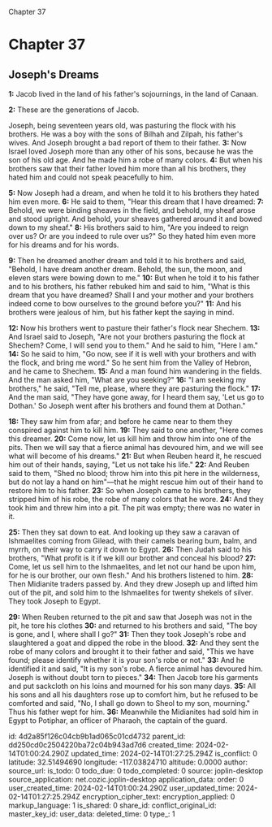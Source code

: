 Chapter 37

# Chapter 37

## Joseph's Dreams

**1:** Jacob lived in the land of his father's sojournings, in the land of Canaan.

**2:** These are the generations of Jacob.

Joseph, being seventeen years old, was pasturing the flock with his brothers. He was a boy with the sons of Bilhah and Zilpah, his father's wives. And Joseph brought a bad report of them to their father.
**3:** Now Israel loved Joseph more than any other of his sons, because he was the son of his old age. And he made him a robe of many colors.
**4:** But when his brothers saw that their father loved him more than all his brothers, they hated him and could not speak peacefully to him.

**5:** Now Joseph had a dream, and when he told it to his brothers they hated him even more.
**6:** He said to them, "Hear this dream that I have dreamed:
**7:** Behold, we were binding sheaves in the field, and behold, my sheaf arose and stood upright. And behold, your sheaves gathered around it and bowed down to my sheaf."
**8:** His brothers said to him, "Are you indeed to reign over us? Or are you indeed to rule over us?" So they hated him even more for his dreams and for his words.

**9:** Then he dreamed another dream and told it to his brothers and said, "Behold, I have dream another dream. Behold, the sun, the moon, and eleven stars were bowing down to me."
**10:** But when he told it to his father and to his brothers, his father rebuked him and said to him, "What is this dream that you have dreamed? Shall I and your mother and your brothers indeed come to bow ourselves to the ground before you?"
**11:** And his brothers were jealous of him, but his father kept the saying in mind.

**12:** Now his brothers went to pasture their father's flock near Shechem.
**13:** And Israel said to Joseph, "Are not your brothers pasturing the flock at Shechem? Come, I will send you to them." And he said to him, "Here I am."
**14:** So he said to him, "Go now, see if it is well with your brothers and with the flock, and bring me word." So he sent him from the Valley of Hebron, and he came to Shechem.
**15:** And a man found him wandering in the fields. And the man asked him, "What are you seeking?"
**16:** "I am seeking my brothers," he said, "Tell me, please, where they are pasturing the flock."
**17:** And the man said, "They have gone away, for I heard them say, 'Let us go to Dothan.' So Joseph went after his brothers and found them at Dothan."

**18:** They saw him from afar; and before he came near to them they conspired against him to kill him.
**19:** They said to one another, "Here comes this dreamer.
**20:** Come now, let us kill him and throw him into one of the pits. Then we will say that a fierce animal has devoured him, and we will see what will become of his dreams."
**21:** But when Reuben heard it, he rescued him out of their hands, saying, "Let us not take his life."
**22:** And Reuben said to them, "Shed no blood; throw him into this pit here in the wilderness, but do not lay a hand on him"—that he might rescue him out of their hand to restore him to his father.
**23:** So when Joseph came to his brothers, they stripped him of his robe, the robe of many colors that he wore.
**24:** And they took him and threw him into a pit. The pit was empty; there was no water in it.

**25:** Then they sat down to eat. And looking up they saw a caravan of Ishmaelites coming from Gilead, with their camels bearing bum, balm, and myrrh, on their way to carry it down to Egypt.
**26:** Then Judah said to his brothers, "What profit is it if we kill our brother and conceal his blood?
**27:** Come, let us sell him to the Ishmaelites, and let not our hand be upon him, for he is our brother, our own flesh." And his brothers listened to him.
**28:** Then Midianite traders passed by. And they drew Joseph up and lifted him out of the pit, and sold him to the Ishmaelites for twenty shekels of silver. They took Joseph to Egypt.

**29:** When Reuben returned to the pit and saw that Joseph was not in the pit, he tore his clothes
**30:** and returned to his brothers and said, "The boy is gone, and I, where shall I go?"
**31:** Then they took Joseph's robe and slaughtered a goat and dipped the robe in the blood.
**32:** And they sent the robe of many colors and brought it to their father and said, "This we have found; please identify whether it is your son's robe or not."
**33:** And he identified it and said, "It is my son's robe. A fierce animal has devoured him. Joseph is without doubt torn to pieces."
**34:** Then Jacob tore his garments and put sackcloth on his loins and mourned for his son many days.
**35:** All his sons and all his daughters rose up to comfort him, but he refused to be comforted and said, "No, I shall go down to Sheol to my son, mourning." Thus his father wept for him.
**36:** Meanwhile the Midianites had sold him in Egypt to Potiphar, an officer of Pharaoh, the captain of the guard.


id: 4d2a85f126c04cb9b1ad065c01cd4732
parent_id: dd250cd0c2504220ba72c04b943ad7d6
created_time: 2024-02-14T01:00:24.290Z
updated_time: 2024-02-14T01:27:25.294Z
is_conflict: 0
latitude: 32.51494690
longitude: -117.03824710
altitude: 0.0000
author: 
source_url: 
is_todo: 0
todo_due: 0
todo_completed: 0
source: joplin-desktop
source_application: net.cozic.joplin-desktop
application_data: 
order: 0
user_created_time: 2024-02-14T01:00:24.290Z
user_updated_time: 2024-02-14T01:27:25.294Z
encryption_cipher_text: 
encryption_applied: 0
markup_language: 1
is_shared: 0
share_id: 
conflict_original_id: 
master_key_id: 
user_data: 
deleted_time: 0
type_: 1